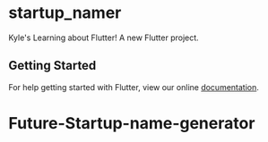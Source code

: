 # startup_namer
Kyle's Learning about Flutter!
A new Flutter project.

## Getting Started

For help getting started with Flutter, view our online
[documentation](https://flutter.io/).
# Future-Startup-name-generator
